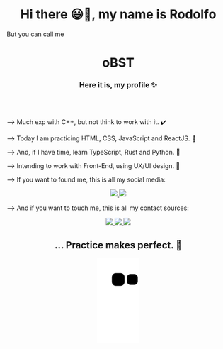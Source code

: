 <div> 
<h1 align="center"> Hi there 😃👋, my name is Rodolfo</h1>                                                                     
But you can call me                                                                   
<h1 align="center"> oBST </h1>
</div> 
<div align="center"> <h3>Here it is, my profile ✨</h2></div><br> <br>

<!-- <div align="center">
  <img height="150em" src="https://github-readme-stats.vercel.app/api?username=obst01&show_icons=true&theme=synthwave" />
  <img height="150em" src="https://github-readme-stats.vercel.app/api/top-langs/?username=obst01&hide=php&exclude_repo=My-c-files&show_icons=true&theme=synthwave&layout=compact&count_private=true" />
 </div> <br> <br> -->

--> Much exp with C++, but not think to work with it. ✔️

--> Today I am practicing HTML, CSS, JavaScript and ReactJS. 🔰

--> And, if I have time, learn TypeScript, Rust and Python. 🧐

--> Intending to work with Front-End, using UX/UI design. 🎈

--> If you want to found me, this is all my social media: 

<div align="center">

<a href="https://twitter.com/oBST01">
<img src="https://img.shields.io/badge/Twitter-1DA1F2?style=for-the-badge&logo=twitter&logoColor=white" target="_blank" />
</a>
<a href="https://www.reddit.com/user/obst01">
<img src="https://img.shields.io/badge/Reddit-FF4500?style=for-the-badge&logo=reddit&logoColor=white" target="_blank" />
</a>

</div> 

--> And if you want to touch me, this is all my contact sources:

<div align="center">

<a href="https://discord.com/users/391384838298402824">
<img src="https://img.shields.io/badge/Discord-5865F2?style=for-the-badge&logo=discord&logoColor=white" target="_blank" />
</a>
<a href="mailto:contatorodolfo7@gmail.com">
<img src="https://img.shields.io/badge/Gmail-D14836?style=for-the-badge&logo=gmail&logoColor=white" target="_blank" />
</a>
<a href="https://www.linkedin.com/in/rodolfo01/">
<img src="https://img.shields.io/badge/LinkedIn-0077B5?style=for-the-badge&logo=linkedin&logoColor=white" target="_blank"/>
</a>
</div>

<div align="center"> <h2>... Practice makes perfect. 🌹</h2>

![Snake animation](https://github.com/oBST01/oBST01/blob/output/github-contribution-grid-snake.svg)
